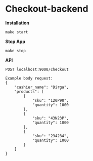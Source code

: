 # Checkout-backend

**Installation**
```
make start
```

**Stop App**
```
make stop
```

**API**
```
POST localhost:9000/checkout

Example body request:
{
    "cashier_name": "Dirga",
    "products": [
        {
            "sku": "120P90",
            "quantity": 1000
        },
        {
            "sku": "43N23P",
            "quantity": 1000
        },
        {
            "sku": "234234",
            "quantity": 1000
        }
    ]   
}
```
